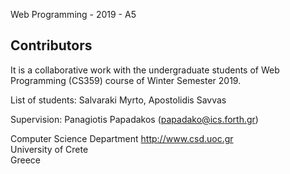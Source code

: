 Web Programming - 2019 - A5

## Contributors
It is a collaborative work with the undergraduate students of Web Programming (CS359) course of Winter Semester 2019.

List of students: Salvaraki Myrto, Apostolidis Savvas

Supervision: Panagiotis Papadakos (papadako@ics.forth.gr)

Computer Science Department http://www.csd.uoc.gr  
University of Crete  
Greece
